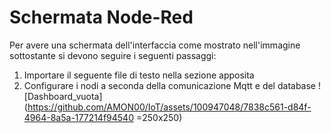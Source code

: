 # Schermata Node-Red
Per avere una schermata dell'interfaccia come mostrato nell'immagine sottostante si devono seguire i seguenti passaggi:
1. Importare il seguente file di testo nella sezione apposita
2. Configurare i nodi a seconda della comunicazione Mqtt e del database
![Dashboard_vuota](https://github.com/AMON00/IoT/assets/100947048/7838c561-d84f-4964-8a5a-177214f94540 =250x250) 
